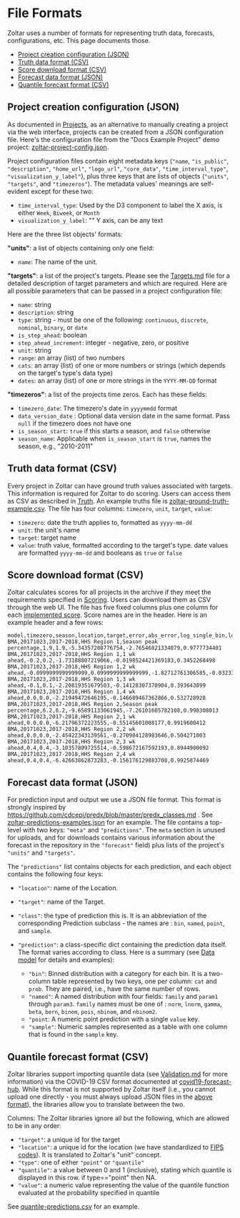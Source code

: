 # File Formats

Zoltar uses a number of formats for representing truth data, forecasts, configurations, etc. This page documents those.

- [Project creation configuration (JSON)](#project-creation-configuration-json)
- [Truth data format (CSV)](#truth-data-format-csv)
- [Score download format (CSV)](#score-download-format-csv)
- [Forecast data format (JSON)](#forecast-data-format-json)
- [Quantile forecast format (CSV)](#quantile-forecast-format-csv)


## Project creation configuration (JSON)

As documented in [Projects](Projects.md#to-create-a-project-via-a-configuration-file), as an alternative to manually creating a project via the web interface, projects can be created from a JSON configuration file. Here's the configuration file from the "Docs Example Project" demo project: [zoltar-project-config.json](https://github.com/reichlab/docs.zoltardata/blob/master/docs/zoltar-project-config.json).

Project configuration files contain eight metadata keys (`"name`, `"is_public"`, `"description"`, `"home_url"`, `"logo_url"`, `"core_data"`, `"time_interval_type"`, `"visualization_y_label"`), plus three keys that are lists of objects (`"units"`, `"targets"`, and `"timezeros"`). The metadata values' meanings are self-evident except for these two:

- `time_interval_type`: Used by the D3 component to label the X axis, is either `Week`, `Biweek`, or `Month`
- `visualization_y_label`: "" Y axis, can be any text


Here are the three list objects' formats:

**"units"**: a list of objects containing only one field:

- `name`: The name of the unit.


**"targets"**: a list of the project's targets. Please see the [Targets.md](Targets.md) file for a detailed description of target parameters and which are required. Here are all possible parameters that can be passed in a project configuration file:

- `name`: string
- `description`: string
- `type`: string - must be one of the following: `continuous`, `discrete`, `nominal`, `binary`, or `date`
- `is_step_ahead`: boolean
- `step_ahead_increment`: integer - negative, zero, or positive
- `unit`: string
- `range`: an array (list) of two numbers
- `cats`: an array (list) of one or more numbers or strings (which depends on the target's type's data type)
- `dates`: an array (list) of one or more strings in the `YYYY-MM-DD` format


**"timezeros"**: a list of the projects time zeros. Each has these fields:

- `timezero_date`: The timezero's date in `yyyymmdd` format
- `data_version_date` : Optional data version date in the same format. Pass `null` if the timezero does not have one
- `is_season_start`: `true` if this starts a season, and `false` otherwise
- `season_name`: Applicable when `is_season_start` is `true`, names the season, e.g., "2010-2011"


## Truth data format (CSV)

Every project in Zoltar can have ground truth values associated with targets. This information is required for Zoltar to do scoring. Users can access them as CSV as described in [Truth](Truth.md). An example truths file is [zoltar-ground-truth-example.csv](https://github.com/reichlab/docs.zoltardata/blob/master/docs/zoltar-ground-truth-example.csv). The file has four columns: `timezero`, `unit`, `target`, `value`:

- `timezero`: date the truth applies to, formatted as `yyyy-mm-dd`
- `unit`: the unit's name
- `target`: target name
- `value`: truth value, formatted according to the target's type. date values are formatted `yyyy-mm-dd` and booleans as `true` or `false`
 

## Score download format (CSV)

Zoltar calculates scores for all projects in the archive if they meet the requirements specified in [Scoring](Scoring.md#scoring-requirements). Users can download them as CSV through the web UI. The file has five fixed columns plus one column for each [implemented score](Scoring.md#current-scores). Score names are in the header. Here is an example header and a few rows:

    model,timezero,season,location,target,error,abs_error,log_single_bin,log_multi_bin,pit
    BMA,20171023,2017-2018,HHS Region 1,Season peak percentage,1.9,1.9,-5.34357208776754,-2.76546821334079,0.9777734401
    BMA,20171023,2017-2018,HHS Region 1,1 wk ahead,-0.2,0.2,-1.73188807219066,-0.0198524421369183,0.3452268498
    BMA,20171023,2017-2018,HHS Region 1,2 wk ahead,-0.0999999999999999,0.0999999999999999,-1.82712761306585,-0.0323377750120003,0.4673084875
    BMA,20171023,2017-2018,HHS Region 1,3 wk ahead,-0.1,0.1,-2.20819351679503,-0.14128307370904,0.393643899
    BMA,20171023,2017-2018,HHS Region 1,4 wk ahead,0.0,0.0,-2.21949472646195,-0.146689467362866,0.532728928
    BMA,20171023,2017-2018,HHS Region 2,Season peak percentage,6.2,6.2,-9.65891133061945,-7.26101605782108,0.998308013
    BMA,20171023,2017-2018,HHS Region 2,1 wk ahead,0.0,0.0,-6.21796372223555,-0.55145601008177,0.9919600412
    BMA,20171023,2017-2018,HHS Region 2,2 wk ahead,0.0,0.0,-2.45422343139561,-0.270984128983646,0.504271003
    BMA,20171023,2017-2018,HHS Region 2,3 wk ahead,0.4,0.4,-3.10357809725514,-0.598672167592193,0.8944900092
    BMA,20171023,2017-2018,HHS Region 2,4 wk ahead,0.4,0.4,-6.42663862873283,-0.156176129883708,0.9925874469


## Forecast data format (JSON)

For prediction input and output we use a JSON file format. This format is strongly inspired by https://github.com/cdcepi/predx/blob/master/predx_classes.md . See [zoltar-predictions-examples.json](https://github.com/reichlab/docs.zoltardata/blob/master/docs/zoltar-predictions-examples.json) for an example. The file contains a top-level with two keys: `"meta"` and `"predictions"`. The `meta` section is unused for uploads, and for downloads contains various information about the forecast in the repository in the `"forecast"` field) plus lists of the project's `"units"` and `"targets"`.

The `"predictions"` list contains objects for each prediction, and each object contains the following four keys:

- `"location"`: name of the Location.
- `"target"`: name of the Target.
- `"class"`: the type of prediction this is. It is an abbreviation of the corresponding Prediction subclass - the names are : `bin`, `named`, `point`, and `sample`.
- `"prediction"`: a class-specific dict containing the prediction data itself. The format varies according to class. Here is a summary (see [Data model](DataModel.md) for details and examples):

    - `"bin"`: Binned distribution with a category for each bin. It is a two-column table represented by two keys, one per column: `cat` and `prob`. They are paired, i.e., have the same number of rows.
    - `"named"`: A named distribution with four fields: `family` and `param1` through `param3`. `family` names must be one of : `norm`, `lnorm`, `gamma`, `beta`, `bern`, `binom`, `pois`, `nbinom`, and `nbinom2`.
    - `"point`: A numeric point prediction with a single `value` key.
    - `"sample"`: Numeric samples represented as a table with one column that is found in the `sample` key.


## Quantile forecast format (CSV)

Zoltar libraries support importing quantile data (see [Validation.md](Validation.md) for more information) via the COVID-19 CSV format documented at [covid19-forecast-hub](https://github.com/reichlab/covid19-forecast-hub/blob/master/README.md#data-model). While this format is not supported by Zoltar itself (i.e., you cannot upload one directly - you must always upload JSON files in the [above format](#project-creation-configuration-json)), the libraries allow you to translate between the two.

Columns: The Zoltar libraries ignore all but the following, which are allowed to be in any order:

- `"target"`: a unique id for the target
- `"location"`: a unique id for the location (we have standardized to [FIPS codes](https://en.wikipedia.org/wiki/Federal_Information_Processing_Standard_state_code)). It is translated to Zoltar's "unit" concept.
- `"type"`: one of either `"point"` or `"quantile"`
- `"quantile"`: a value between 0 and 1 (inclusive), stating which quantile is displayed in this row. if type=="point" then NA.
- `"value"`: a numeric value representing the value of the quantile function evaluated at the probability specified in quantile

See [quantile-predictions.csv](https://github.com/reichlab/docs.zoltardata/blob/master/docs/quantile-predictions.csv) for an example.
